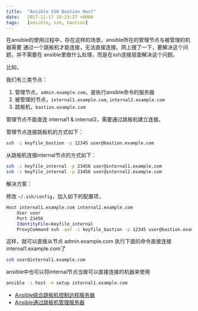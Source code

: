 ```yaml
---
title:  "Ansible SSH Bastion Host"
date:   2017-11-17 19:23:37 +0000
tags:   [ansible, ssh, bastion]
---
```


在ansible的使用过程中，存在这样的场景，ansible所在的管理节点与被管理的机器需要 通过一个跳板机才能连接，无法直接连接。网上搜了一下，要解决这个问题，并不需要在 ansible里做什么处理，而是在ssh连接层面解决这个问题。

比如，

我们有三类节点：

1. 管理节点，`admin.example.com`，是执行ansible命令的服务器
2. 被管理的节点，`internal1.example.com`, `internal2.example.com`
3. 跳板机，`bastion.example.com`

管理节点不能直连 internal1 & internal2，需要通过跳板机建立连接。

管理节点连接跳板机的方式如下：

```sh
ssh -i keyfile_bastion -p 12345 user@bastion.example.com
```

从跳板机连接internal节点的方式如下：

```sh
ssh -i keyfile_internal -p 23456 user@internal1.example.com
ssh -i keyfile_internal -p 23456 user@internal2.example.com
```

解决方案：

修改 `~/.ssh/config`，加入如下的配置项，

```sh
Host internal1.example.com internal2.example.com
    User user
    Port 23456
    IdentityFile=keyfile_internal
    ProxyCommand ssh -qaY -i keyfile_bastion -p 12345 user@bastion.example.com 'nc -w 14400 %h %p'
```

这样，就可以直接从节点 admin.example.com 执行下面的命令直接连接internal1.example.com了

```sh
ssh user@internal1.example.com
```

ansible中也可以将internal节点当做可以直接连接的机器来使用

```sh
ansible -i host -m setup internal1.example.com
```


- [Ansible结合跳板机控制远程服务器](https://ouyang.me/blog/2015/08/31/using-ansible-with-a-bastion-host)
- [Ansible通过跳板机管理服务器](http://www.cweye.net/2015/07/17/ansible-jumper.html)
